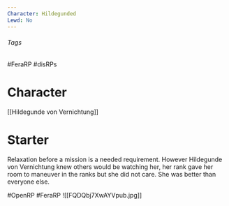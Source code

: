 ```yaml
---
Character: Hildegunded
Lewd: No
---
```


###### Tags
#FeraRP #disRPs 

# Character
[[Hildegunde von Vernichtung]]

# Starter
Relaxation before a mission is a needed requirement. However Hildegunde von Vernichtung knew others would be watching her, her rank gave her room to maneuver in the ranks but she did not care. She was better than everyone else.

  
#OpenRP #FeraRP
![[FQDQbj7XwAYVpub.jpg]]